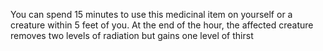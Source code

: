 You can spend 15 minutes to use this medicinal item on yourself or a creature within 5 feet of you. At the end of the hour, the affected creature removes two levels of radiation but gains one level of thirst
